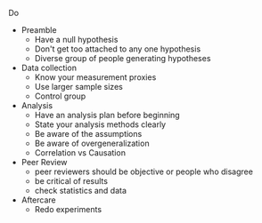 Do
- Preamble
    - Have a null hypothesis
    - Don't get too attached to any one hypothesis
    - Diverse group of people generating hypotheses
- Data collection
    - Know your measurement proxies
    - Use larger sample sizes
    - Control group
- Analysis
    - Have an analysis plan before beginning
    - State your analysis methods clearly
    - Be aware of the assumptions
    - Be aware of overgeneralization
    - Correlation vs Causation
- Peer Review
    - peer reviewers should be objective or people who disagree
    - be critical of results
    - check statistics and data
- Aftercare
    - Redo experiments

